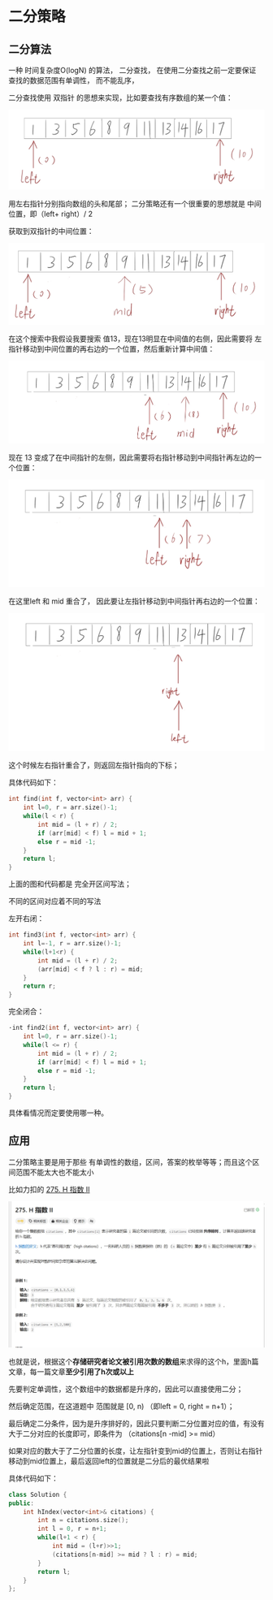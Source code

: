 # 二分策略

## 二分算法

一种 时间复杂度O(logN) 的算法， 二分查找， 在使用二分查找之前一定要保证 查找的数据范围有单调性， 而不能乱序，

二分查找使用 双指针 的思想来实现，比如要查找有序数组的某一个值：

![1711811109910](images/二分策略/1711811109910.png)

用左右指针分别指向数组的头和尾部； 二分策略还有一个很重要的思想就是 中间位置，即（left+ right）/ 2

获取到双指针的中间位置：

![1711811470273](images/二分策略/1711811470273.png)

在这个搜索中我假设我要搜索 值13，现在13明显在中间值的右侧，因此需要将 左指针移动到中间位置的再右边的一个位置，然后重新计算中间值：

![1711811855289](images/二分策略/1711811855289.png)

现在 13 变成了在中间指针的左侧，因此需要将右指针移动到中间指针再左边的一个位置：

![1711812182295](images/二分策略/1711812182295.png)

在这里left 和 mid 重合了， 因此要让左指针移动到中间指针再右边的一个位置：

![1711813508558](images/二分策略/1711813508558.png)

这个时候左右指针重合了，则返回左指针指向的下标；

具体代码如下：

```cpp
int find(int f, vector<int> arr) {
    int l=0, r = arr.size()-1;
    while(l < r) {
        int mid = (l + r) / 2;
        if (arr[mid] < f) l = mid + 1;
        else r = mid -1;
    }
    return l;
}

```

上面的图和代码都是 完全开区间写法；

不同的区间对应着不同的写法

左开右闭：

```cpp
int find3(int f, vector<int> arr) {
    int l=-1, r = arr.size()-1;
    while(l+1<r) {
        int mid = (l + r) / 2;
        (arr[mid] < f ? l : r) = mid;
    }
    return r;
}
```

完全闭合：

```cpp
·int find2(int f, vector<int> arr) {
    int l=0, r = arr.size()-1;
    while(l <= r) {
        int mid = (l + r) / 2;
        if (arr[mid] < f) l = mid + 1;
        else r = mid -1;
    }
    return l;
}
```

具体看情况而定要使用哪一种。

## 应用

二分策略主要是用于那些 有单调性的数组，区间，答案的枚举等等；而且这个区间范围不能太大也不能太小


比如力扣的 [275. H 指数 II](https://leetcode.cn/problems/h-index-ii/)

![1711853648361](images/二分策略/1711853648361.png)



也就是说，根据这个**存储研究者论文被引用次数的数组**来求得的这个h，里面h篇文章，每一篇文章**至少引用了h次或以上**


先要判定单调性，这个数组中的数据都是升序的，因此可以直接使用二分；

然后确定范围，在这道题中 范围就是 [0, n)   （即left = 0, right = n+1）；

最后确定二分条件，因为是升序排好的，因此只要判断二分位置对应的值，有没有大于二分对应的长度即可，即条件为 （citations[n -mid] >= mid）

如果对应的数大于了二分位置的长度，让左指针变到mid的位置上，否则让右指针移动到mid位置上，最后返回left的位置就是二分后的最优结果啦


具体代码如下：

```cpp
class Solution {
public:
    int hIndex(vector<int>& citations) {
        int n = citations.size();
        int l = 0, r = n+1;
        while(l+1 < r) {
            int mid = (l+r)>>1;
            (citations[n-mid] >= mid ? l : r) = mid;
        }
        return l;
    }
};
```

